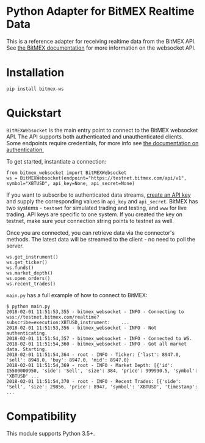 # Python Adapter for BitMEX Realtime Data

This is a reference adapter for receiving realtime data from the BitMEX API. See [the BitMEX documentation](https://testnet.bitmex.com/app/wsAPI) for more information on the websocket API.

# Installation

`pip install bitmex-ws`

# Quickstart

`BitMEXWebsocket` is the main entry point to connect to the BitMEX websocket API. The API supports both authenticated and unauthenticated clients. Some endpoints require credentials, for more info see [the documentation on authentication.](https://testnet.bitmex.com/app/wsAPI#Authentication)

To get started, instantiate a connection:

    from bitmex_websocket import BitMEXWebsocket
    ws = BitMEXWebsocket(endpoint="https://testnet.bitmex.com/api/v1", symbol="XBTUSD", api_key=None, api_secret=None)

If you want to subscribe to authenticated data streams, [create an API key](https://testnet.bitmex.com/app/apiKeys) and supply the corresponding values in `api_key` and `api_secret`. BitMEX has two systems - `testnet` for simulated trading and testing, and `www` for live trading. API keys are specific to one system. If you created the key on testnet, make sure your connection string points to testnet as well.

Once you are connected, you can retrieve data via the connector's methods. The latest data will be streamed to the client - no need to poll the server.

    ws.get_instrument()
    ws.get_ticker()
    ws.funds()
    ws.market_depth()
    ws.open_orders()
    ws.recent_trades()

`main.py` has a full example of how to connect to BitMEX:

    $ python main.py
    2018-02-01 11:51:53,355 - bitmex_websocket - INFO - Connecting to wss://testnet.bitmex.com/realtime?subscribe=execution:XBTUSD,instrument:    ...
    2018-02-01 11:51:53,356 - bitmex_websocket - INFO - Not authenticating.
    2018-02-01 11:51:54,357 - bitmex_websocket - INFO - Connected to WS.
    2018-02-01 11:51:54,360 - bitmex_websocket - INFO - Got all market data. Starting.
    2018-02-01 11:51:54,364 - root - INFO - Ticker: {'last': 8947.0, 'sell': 8948.0, 'buy': 8947.0, 'mid': 8947.0}
    2018-02-01 11:51:54,369 - root - INFO - Market Depth: [{'id': 15500000950, 'side': 'Sell', 'size': 384, 'price': 999990.5, 'symbol': 'XBTUSD' ...
    2018-02-01 11:51:54,370 - root - INFO - Recent Trades: [{'side': 'Sell', 'size': 29856, 'price': 8947, 'symbol': 'XBTUSD', 'timestamp':       ...

# Compatibility
This module supports Python 3.5+.
